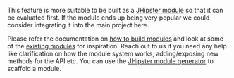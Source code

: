 This feature is more suitable to be built as a [JHipster module](https://jhipster.tech/modules/marketplace/#/list) so that it can be evaluated first.
If the module ends up being very popular we could consider integrating it into the main project here.

Please refer the documentation on [how to build modules](https://jhipster.tech/modules/creating-a-module/) and look at some of the [existing modules](https://jhipster.tech/modules/marketplace/#/list) for inspiration.
Reach out to us if you need any help like clarification on how the module system works, adding/exposing new methods for the API etc.
You can use the [JHipster module generator](https://github.com/jhipster/generator-jhipster-module) to scaffold a module.
